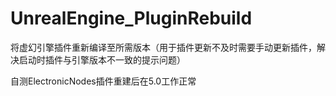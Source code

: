 # UnrealEngine_PluginRebuild
将虚幻引擎插件重新编译至所需版本（用于插件更新不及时需要手动更新插件，解决启动时插件与引擎版本不一致的提示问题）

自测ElectronicNodes插件重建后在5.0工作正常

